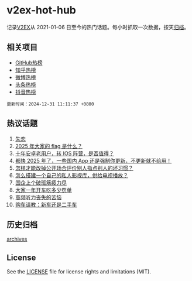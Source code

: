 # v2ex-hot-hub

 记录[V2EX](https://www.v2ex.com/)从 2021-01-06 日至今的热门话题。每小时抓取一次数据，按天[归档](archives)。
 
 ## 相关项目

- [GitHub热榜](https://github.com/it985/github-hot-hub)
- [知乎热榜](https://github.com/it985/zhihu-hot-hub)
- [微博热榜](https://github.com/it985/weibo-hot-hub)
- [头条热榜](https://github.com/it985/toutiao-hot-hub)
- [抖音热榜](https://github.com/it985/douyin-hot-hub)


 `更新时间：2024-12-31 11:11:37 +0800`

## 热议话题

1. [失恋](https://www.v2ex.com/t/1101221)
1. [2025 年大家的 flag 是什么？](https://www.v2ex.com/t/1101258)
1. [十年安卓老用户，转 IOS 阵营，是否值得？](https://www.v2ex.com/t/1101339)
1. [都快 2025 年了，一些国内 App 还是强制你更新，不更新就不给用！](https://www.v2ex.com/t/1101309)
1. [怎样才能改掉公开场合评价别人指点别人的坏习惯？](https://www.v2ex.com/t/1101430)
1. [怎么搭建一个自己的私人影视库，供给电视播放？](https://www.v2ex.com/t/1101218)
1. [国企上个破班筋疲力尽](https://www.v2ex.com/t/1101342)
1. [大家一年开车吃多少罚单](https://www.v2ex.com/t/1101303)
1. [高频听力丧失的苦恼](https://www.v2ex.com/t/1101266)
1. [购车请教：新车还是二手车](https://www.v2ex.com/t/1101219)

## 历史归档

[archives](archives)

## License

See the [LICENSE](LICENSE) file for license rights and limitations (MIT).
